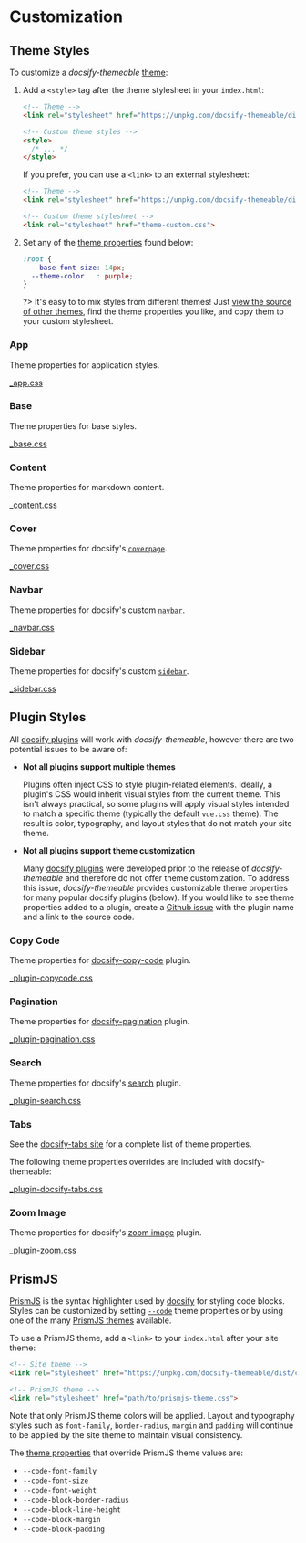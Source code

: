 # Customization

## Theme Styles

To customize a *docsify-themeable* [theme](themes):

1. Add a `<style>` tag after the theme stylesheet in your `index.html`:

   ```html
   <!-- Theme -->
   <link rel="stylesheet" href="https://unpkg.com/docsify-themeable/dist/css/theme-simple.css">

   <!-- Custom theme styles -->
   <style>
     /* ... */
   </style>
   ```

   If you prefer, you can use a `<link>` to an external stylesheet:

   ```html
   <!-- Theme -->
   <link rel="stylesheet" href="https://unpkg.com/docsify-themeable/dist/css/theme-simple.css">

   <!-- Custom theme stylesheet -->
   <link rel="stylesheet" href="theme-custom.css">
   ```

1. Set any of the [theme properties](#theme) found below:

   ```css
   :root {
     --base-font-size: 14px;
     --theme-color   : purple;
   }
   ```

   ?> It's easy to to mix styles from different themes! Just [view the source of other themes](https://github.com/jhildenbiddle/docsify-themeable/tree/master/src/scss/themes), find the theme properties you like, and copy them to your custom stylesheet.

### App

Theme properties for application styles.

[_app.css](https://unpkg.com/docsify-themeable/src/scss/themes/defaults/_app.css ':include :type:code')

### Base

Theme properties for base styles.

[_base.css](https://unpkg.com/docsify-themeable/src/scss/themes/defaults/_base.css ':include :type:code')

### Content

Theme properties for markdown content.

[_content.css](https://unpkg.com/docsify-themeable/src/scss/themes/defaults/_content.css ':include :type:code')

### Cover

Theme properties for docsify's [`coverpage`](https://docsify.js.org/#/cover).

[_cover.css](https://unpkg.com/docsify-themeable/src/scss/themes/defaults/_cover.css ':include :type:code')

### Navbar

Theme properties for docsify's custom [`navbar`](https://docsify.js.org/#/custom-navbar).

[_navbar.css](https://unpkg.com/docsify-themeable/src/scss/themes/defaults/_navbar.css ':include :type:code')

### Sidebar

Theme properties for docsify's custom [`sidebar`](https://docsify.js.org/#/more-pages).

[_sidebar.css](https://unpkg.com/docsify-themeable/src/scss/themes/defaults/_sidebar.css ':include :type:code')

## Plugin Styles

All [docsify plugins](https://docsify.js.org/#/plugins) will work with *docsify-themeable*, however there are two potential issues to be aware of:

- **Not all plugins support multiple themes**

  Plugins often inject CSS to style plugin-related elements. Ideally, a plugin's CSS would inherit visual styles from the current theme. This isn't always practical, so some plugins will apply visual styles intended to match a specific theme (typically the default `vue.css` theme). The result is color, typography, and layout styles that do not match your site theme.

- **Not all plugins support theme customization**

  Many [docsify plugins](https://docsify.js.org/#/plugins) were developed prior to the release of *docsify-themeable* and therefore do not offer theme customization. To address this issue, *docsify-themeable* provides customizable theme properties for many popular docsify plugins (below). If you would like to see theme properties added to a plugin, create a [Github issue](https://github.com/jhildenbiddle/docsify-themeable/issues) with the plugin name and a link to the source code.

### Copy Code

Theme properties for [docsify-copy-code](https://github.com/jperasmus/docsify-copy-code) plugin.

[_plugin-copycode.css](https://unpkg.com/docsify-themeable/src/scss/themes/defaults/_plugin-copy-code.css ':include :type:code')

### Pagination

Theme properties for [docsify-pagination](https://github.com/imyelo/docsify-pagination) plugin.

[_plugin-pagination.css](https://unpkg.com/docsify-themeable/src/scss/themes/defaults/_plugin-pagination.css ':include :type:code')

### Search

Theme properties for docsify's [search](https://docsify.js.org/#/plugins?id=full-text-search) plugin.

[_plugin-search.css](https://unpkg.com/docsify-themeable/src/scss/themes/defaults/_plugin-search.css ':include :type:code')

### Tabs

See the [docsify-tabs site](https://jhildenbiddle.github.io/docsify-tabs/) for a complete list of theme properties.

The following theme properties overrides are included with docsify-themeable:

[_plugin-docsify-tabs.css](https://unpkg.com/docsify-themeable/src/scss/themes/defaults/_plugin-docsify-tabs.css ':include :type:code')

### Zoom Image

Theme properties for docsify's [zoom image](https://docsify.js.org/#/plugins?id=zoom-image) plugin.

[_plugin-zoom.css](https://unpkg.com/docsify-themeable/src/scss/themes/defaults/_plugin-zoom-image.css ':include :type:code')

## PrismJS

[PrismJS](http://prismjs.com/) is the syntax highlighter used by [docsify](https://docsify.js.org/) for styling code blocks. Styles can be customized by setting [`--code`](#-code) theme properties or by using one of the many [PrismJS themes](https://unpkg.com/prismjs/themes/) available.

To use a PrismJS theme, add a `<link>` to your `index.html` after your site theme:

```html
<!-- Site theme -->
<link rel="stylesheet" href="https://unpkg.com/docsify-themeable/dist/css/theme-defaults.min.css">

<!-- PrismJS theme -->
<link rel="stylesheet" href="path/to/prismjs-theme.css">
```

Note that only PrismJS theme colors will be applied. Layout and typography styles such as `font-family`, `border-radius`, `margin` and `padding` will continue to be applied by the site theme to maintain visual consistency.

The [theme properties](#theme) that override PrismJS theme values are:

- `--code-font-family`
- `--code-font-size`
- `--code-font-weight`
- `--code-block-border-radius`
- `--code-block-line-height`
- `--code-block-margin`
- `--code-block-padding`
